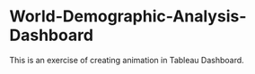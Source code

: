 # World-Demographic-Analysis-Dashboard
This is an exercise of creating animation in Tableau Dashboard.
